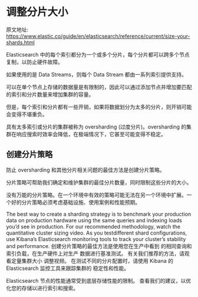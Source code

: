 # 调整分片大小

原文地址: https://www.elastic.co/guide/en/elasticsearch/reference/current/size-your-shards.html

Elasticsearch 中的每个索引都分为一个或多个分片，每个分片都可以跨多个节点复制，以防止硬件故障。

如果使用的是 Data Streams，则每个 Data Stream 都由一系列索引提供支持。

可以在单个节点上存储的数据量是有限制的，因此可以通过添加节点并增加要匹配的索引和分片数量来增加集群的容量。

但是，每个索引和分片都有一些开销，如果将数据划分为太多的分片，则开销可能会变得不堪重负。

具有太多索引或分片的集群被称为 oversharding (过度分片)。oversharding 的集群在响应搜索时效率会降低，在极端情况下，它甚至可能变得不稳定。

## 创建分片策略

防止 oversharding 和其他分片相关问题的最佳方法是创建分片策略。

分片策略可帮助我们确定和维护集群的最佳分片数量，同时限制这些分片的大小。

<warning>没有万能的分片策略。在一个环境中有效的策略可能无法在另一个环境中扩展。一个好的分片策略必须考虑基础设施、使用案例和性能预期。</warning>

<compare>
<code-block collapsible="false">
The best way to create a 
sharding strategy is to 
benchmark your production data 
on production hardware using 
the same queries and indexing
loads you’d see in production.
For our recommended methodology,
watch the quantitative cluster
sizing video. 
As you testdifferent shard 
configurations,
use Kibana’s Elasticsearch 
monitoring tools to track your
cluster’s stability 
and performance.
</code-block>
<code-block>
创建分片策略的最佳方法是使用您在生产中看到
的相同查询和索引负载，在生产硬件上对生产
数据进行基准测试。
有关我们推荐的方法，请观看定量集群大小
调整视频。
在测试不同的分片配置时，请使用 Kibana 的 
Elasticsearch 监控工具来跟踪集群的
稳定性和性能。
</code-block>
</compare>

Elasticsearch 节点的性能通常受到底层存储性能的限制。 查看我们的建议，以优化您的存储以进行索引和搜索。
